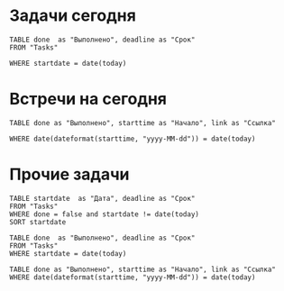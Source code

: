 

# Задачи сегодня

```dataview
TABLE done  as "Выполнено", deadline as "Срок"
FROM "Tasks"

WHERE startdate = date(today)
```

# Встречи на сегодня


```dataview
TABLE done as "Выполнено", starttime as "Начало", link as "Ссылка"

WHERE date(dateformat(starttime, "yyyy-MM-dd")) = date(today)
```

#  Прочие задачи

```dataview
TABLE startdate  as "Дата", deadline as "Срок"
FROM "Tasks"
WHERE done = false and startdate != date(today)
SORT startdate
```




<div class="dataview-inline-tables">

  ```dataview
  TABLE done  as "Выполнено", deadline as "Срок"
  FROM "Tasks"
  WHERE startdate = date(today)
  ```
  ```dataview
  TABLE done as "Выполнено", starttime as "Начало", link as "Ссылка"
  WHERE date(dateformat(starttime, "yyyy-MM-dd")) = date(today)
  ```

</div>

